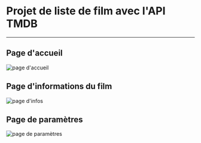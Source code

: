 # Projet de liste de film avec l'API TMDB

---------------------

 ## Page d'accueil
 
 ![page d'accueil](https://user-images.githubusercontent.com/57704705/99284097-250ebd00-2836-11eb-8258-bb49fc340653.png)
 
 ## Page d'informations du film
 
 ![page d'infos](https://user-images.githubusercontent.com/57704705/99284529-a8301300-2836-11eb-9427-2bbed8c95a19.png)

 
 ## Page de paramètres
 
 ![page de paramètres](https://user-images.githubusercontent.com/57704705/99284360-728b2a00-2836-11eb-9c88-42cc77f06a88.png)

   
